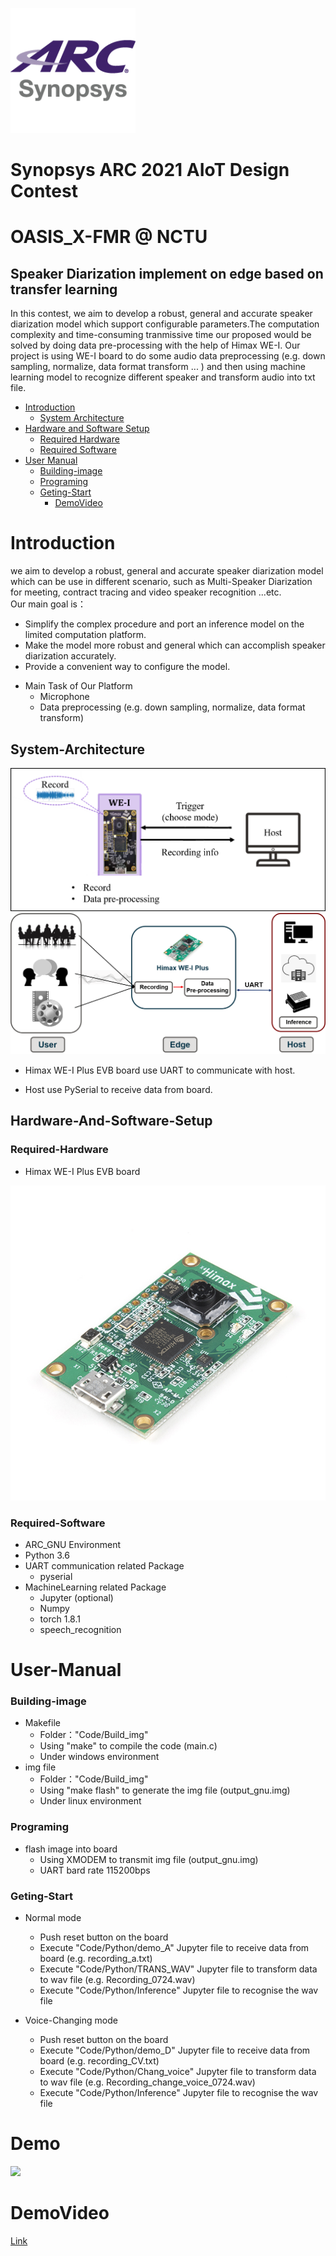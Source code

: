 ![](https://github.com/Shoawen0213/2021_ARC/blob/main/doc/synopsys_arc.png)  
# Synopsys ARC 2021 AIoT Design Contest
# OASIS_X-FMR @ NCTU 
## Speaker Diarization implement on edge based on transfer learning

In this contest, we aim to develop a robust, general and accurate speaker diarization model which support configurable parameters.The computation complexity and time-consuming tranmissive time our proposed would be solved by doing data pre-processing with the help of Himax WE-I. 
Our project is using WE-I board to do some audio data preprocessing (e.g. down sampling, normalize, data format transform ... ) and then using machine learning model to recognize different speaker and transform audio into txt file.

* [Introduction](#Introduction)
	* [System Architecture](#System-Architecture)
* [Hardware and Software Setup](#Hardware-And-Software-Setup)
	* [Required Hardware](#Required-Hardware)
	* [Required Software](#Required-Software)
* [User Manual](#user-manual)
    * [Building-image](#Building-image)
    * [Programing](#Programing)
    * [Geting-Start](#Geting-Start)
         * [DemoVideo](#DemoVideo)

# Introduction
we aim to develop a robust, general and accurate speaker diarization model which can be use in different scenario, such as Multi-Speaker Diarization for meeting, contract tracing and video speaker recognition ...etc.  
Our main goal is：
- Simplify the complex procedure and port an inference model on the limited computation platform.
- Make the model more robust and general which can accomplish speaker diarization accurately.
- Provide a convenient way to configure the model.


* Main Task of Our Platform
    - Microphone
    - Data preprocessing (e.g. down sampling, normalize, data format transform)

## System-Architecture
![](https://github.com/Shoawen0213/2021_ARC/blob/main/doc/system_ar.png)  
![](https://github.com/Shoawen0213/2021_ARC/blob/main/doc/SAF.png)  
- Himax WE-I Plus EVB board use UART to communicate with host.

- Host use PySerial to receive data from board.

## Hardware-And-Software-Setup
### Required-Hardware
- Himax WE-I Plus EVB board

![](https://github.com/Shoawen0213/2021_ARC/blob/main/doc/17256-Himax_WE-I_Plus_EVB_Endpoint_AI_Development_Board-01.jpg)  

### Required-Software
* ARC_GNU Environment 
* Python 3.6
* UART communication related Package
	* pyserial
* MachineLearning related Package
    * Jupyter (optional)
	* Numpy
	* torch 1.8.1
	* speech_recognition

# User-Manual
### Building-image
* Makefile
	* Folder："Code/Build_img"
	* Using "make" to compile the code (main.c)
	* Under windows environment
* img file
	* Folder："Code/Build_img"
	* Using "make flash" to generate the img file (output_gnu.img)
	* Under linux environment
### Programing
* flash image into board
	* Using XMODEM to transmit img file (output_gnu.img)
	* UART bard rate 115200bps
### Geting-Start
* Normal mode
	* Push reset button on the board
	* Execute "Code/Python/demo_A" Jupyter file to receive data from board       (e.g. recording_a.txt)
	* Execute "Code/Python/TRANS_WAV" Jupyter file to transform data to wav file (e.g. Recording_0724.wav)
	* Execute "Code/Python/Inference" Jupyter file to recognise the wav file 
	
* Voice-Changing mode
	* Push reset button on the board
	* Execute "Code/Python/demo_D" Jupyter file to receive data from board         (e.g. recording_CV.txt)
	* Execute "Code/Python/Chang_voice" Jupyter file to transform data to wav file (e.g. Recording_change_voice_0724.wav)
	* Execute "Code/Python/Inference" Jupyter file to recognise the wav file

# Demo 
![](https://github.com/Shoawen0213/2021_ARC/blob/main/doc/S__56868870.jpg)
# DemoVideo
[Link](https://youtu.be/Y50rdMTMpoo)
	
